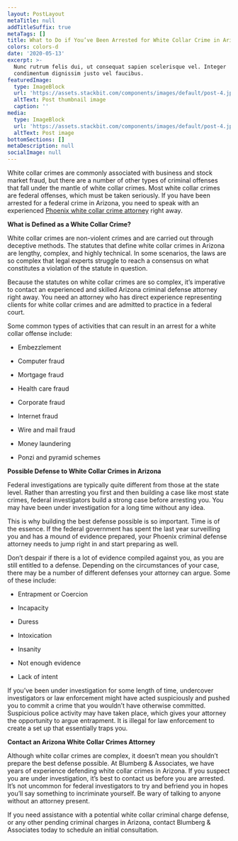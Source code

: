 ```yaml
---
layout: PostLayout
metaTitle: null
addTitleSuffix: true
metaTags: []
title: What to Do if You’ve Been Arrested for White Collar Crime in Arizona?
colors: colors-d
date: '2020-05-13'
excerpt: >-
  Nunc rutrum felis dui, ut consequat sapien scelerisque vel. Integer
  condimentum dignissim justo vel faucibus.
featuredImage:
  type: ImageBlock
  url: 'https://assets.stackbit.com/components/images/default/post-4.jpeg'
  altText: Post thumbnail image
  caption: ''
media:
  type: ImageBlock
  url: 'https://assets.stackbit.com/components/images/default/post-4.jpeg'
  altText: Post image
bottomSections: []
metaDescription: null
socialImage: null
---
```

White collar crimes are commonly associated with business and stock market fraud, but there are a number of other types of criminal offenses that fall under the mantle of white collar crimes. Most white collar crimes are federal offenses, which must be taken seriously. If you have been arrested for a federal crime in Arizona, you need to speak with an experienced [Phoenix white collar crime attorney](https://www.azblumberglaw.com/phoenix-criminal-attorney/white-collar-crimes/) right away.

**What is Defined as a White Collar Crime?**

White collar crimes are non-violent crimes and are carried out through deceptive methods. The statutes that define white collar crimes in Arizona are lengthy, complex, and highly technical. In some scenarios, the laws are so complex that legal experts struggle to reach a consensus on what constitutes a violation of the statute in question.

Because the statutes on white collar crimes are so complex, it’s imperative to contact an experienced and skilled Arizona criminal defense attorney right away. You need an attorney who has direct experience representing clients for white collar crimes and are admitted to practice in a federal court.

Some common types of activities that can result in an arrest for a white collar offense include:

*   Embezzlement

*   Computer fraud

*   Mortgage fraud

*   Health care fraud

*   Corporate fraud

*   Internet fraud

*   Wire and mail fraud

*   Money laundering

*   Ponzi and pyramid schemes

**Possible Defense to White Collar Crimes in Arizona**

Federal investigations are typically quite different from those at the state level. Rather than arresting you first and then building a case like most state crimes, federal investigators build a strong case before arresting you. You may have been under investigation for a long time without any idea.

This is why building the best defense possible is so important. Time is of the essence. If the federal government has spent the last year surveilling you and has a mound of evidence prepared, your Phoenix criminal defense attorney needs to jump right in and start preparing as well.

Don’t despair if there is a lot of evidence compiled against you, as you are still entitled to a defense. Depending on the circumstances of your case, there may be a number of different defenses your attorney can argue. Some of these include:

*   Entrapment or Coercion

*   Incapacity

*   Duress

*   Intoxication

*   Insanity

*   Not enough evidence

*   Lack of intent

If you’ve been under investigation for some length of time, undercover investigators or law enforcement might have acted suspiciously and pushed you to commit a crime that you wouldn’t have otherwise committed. Suspicious police activity may have taken place, which gives your attorney the opportunity to argue entrapment. It is illegal for law enforcement to create a set up that essentially traps you.

**Contact an Arizona White Collar Crimes Attorney**

Although white collar crimes are complex, it doesn’t mean you shouldn’t prepare the best defense possible. At Blumberg & Associates, we have years of experience defending white collar crimes in Arizona. If you suspect you are under investigation, it’s best to contact us before you are arrested. It’s not uncommon for federal investigators to try and befriend you in hopes you’ll say something to incriminate yourself. Be wary of talking to anyone without an attorney present.

If you need assistance with a potential white collar criminal charge defense, or any other pending criminal charges in Arizona, contact Blumberg & Associates today to schedule an initial consultation.
